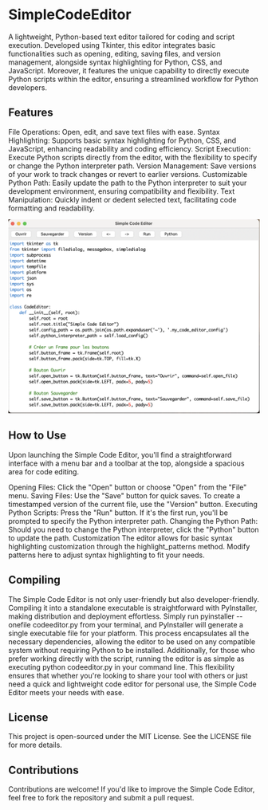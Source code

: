 # SimpleCodeEditor
A lightweight, Python-based text editor tailored for coding and script execution. Developed using Tkinter, this editor integrates basic functionalities such as opening, editing, saving files, and version management, alongside syntax highlighting for Python, CSS, and JavaScript. Moreover, it features the unique capability to directly execute Python scripts within the editor, ensuring a streamlined workflow for Python developers.

## Features
File Operations: Open, edit, and save text files with ease.
Syntax Highlighting: Supports basic syntax highlighting for Python, CSS, and JavaScript, enhancing readability and coding efficiency.
Script Execution: Execute Python scripts directly from the editor, with the flexibility to specify or change the Python interpreter path.
Version Management: Save versions of your work to track changes or revert to earlier versions.
Customizable Python Path: Easily update the path to the Python interpreter to suit your development environment, ensuring compatibility and flexibility.
Text Manipulation: Quickly indent or dedent selected text, facilitating code formatting and readability.

![SimpleCodeEditorPicture](SimpleCodeEditor.png)

## How to Use
Upon launching the Simple Code Editor, you'll find a straightforward interface with a menu bar and a toolbar at the top, alongside a spacious area for code editing.

Opening Files: Click the "Open" button or choose "Open" from the "File" menu.
Saving Files: Use the "Save" button for quick saves. To create a timestamped version of the current file, use the "Version" button.
Executing Python Scripts: Press the "Run" button. If it's the first run, you'll be prompted to specify the Python interpreter path.
Changing the Python Path: Should you need to change the Python interpreter, click the "Python" button to update the path.
Customization
The editor allows for basic syntax highlighting customization through the highlight_patterns method. Modify patterns here to adjust syntax highlighting to fit your needs.

## Compiling
The Simple Code Editor is not only user-friendly but also developer-friendly. Compiling it into a standalone executable is straightforward with PyInstaller, making distribution and deployment effortless. Simply run pyinstaller --onefile codeeditor.py from your terminal, and PyInstaller will generate a single executable file for your platform. This process encapsulates all the necessary dependencies, allowing the editor to be used on any compatible system without requiring Python to be installed. Additionally, for those who prefer working directly with the script, running the editor is as simple as executing python codeeditor.py in your command line. This flexibility ensures that whether you're looking to share your tool with others or just need a quick and lightweight code editor for personal use, the Simple Code Editor meets your needs with ease.

## License
This project is open-sourced under the MIT License. See the LICENSE file for more details.

## Contributions
Contributions are welcome! If you'd like to improve the Simple Code Editor, feel free to fork the repository and submit a pull request.
